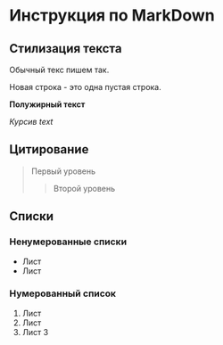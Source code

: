 # Инструкция по MarkDown 
## Стилизация текста
Обычный текс пишем так. 

Новая строка - это одна пустая строка.

**Полужирный текст**

*Курсив text*

## Цитирование

> Первый уровень
>> Второй уровень

## Списки

### Ненумерованные списки
* Лист
* Лист
### Нумерованный список
1. Лист
2. Лист
3. Лист 3 